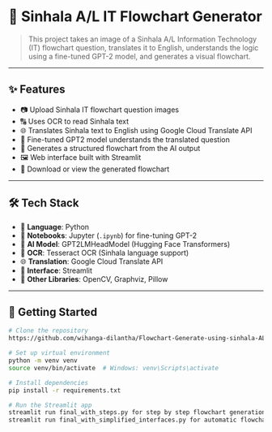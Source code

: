 # 🧠 Sinhala A/L IT Flowchart Generator

> This project takes an image of a Sinhala A/L Information Technology (IT) flowchart question, translates it to English, understands the logic using a fine-tuned GPT-2 model, and generates a visual flowchart.

---

## ✨ Features

- 📷 Upload Sinhala IT flowchart question images
- 🔠 Uses OCR to read Sinhala text
- 🌐 Translates Sinhala text to English using Google Cloud Translate API
- 🧠 Fine-tuned GPT2 model understands the translated question
- 🔄 Generates a structured flowchart from the AI output
- 🖼️ Web interface built with Streamlit
- 💾 Download or view the generated flowchart

---

## 🛠️ Tech Stack

- 🐍 **Language**: Python
- 📓 **Notebooks**: Jupyter (`.ipynb`) for fine-tuning GPT-2
- 🧠 **AI Model**: GPT2LMHeadModel (Hugging Face Transformers)
- 📝 **OCR**: Tesseract OCR (Sinhala language support)
- 🌐 **Translation**: Google Cloud Translate API
- 🌟 **Interface**: Streamlit
- 🔧 **Other Libraries**: OpenCV, Graphviz, Pillow

---

## 🚀 Getting Started

```bash
# Clone the repository
https://github.com/wihanga-dilantha/Flowchart-Generate-using-sinhala-AL-IT-questions.git

# Set up virtual environment
python -m venv venv
source venv/bin/activate  # Windows: venv\Scripts\activate

# Install dependencies
pip install -r requirements.txt

# Run the Streamlit app
streamlit run final_with_steps.py for step by step flowchart generation (you can use this to understand the process, or debug purposes)
streamlit run final_with_simplified_interfaces.py for automatic flowchart generation (this file hides the step by step generation)
